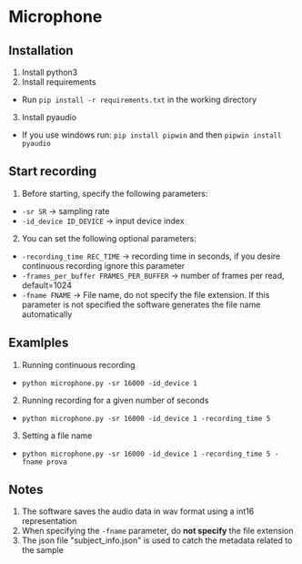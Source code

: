 # Microphone

## Installation

1. Install python3 
2. Install requirements
- Run ``` pip install -r requirements.txt ``` in the working directory
3. Install pyaudio
- If you use windows run: ``` pip install pipwin ``` and then ``` pipwin install pyaudio ```

## Start recording

1. Before starting, specify the following parameters:
- ```-sr SR``` -> sampling rate
-  ```-id_device ID_DEVICE``` -> input device index
2. You can set the following optional parameters:
- ```-recording_time REC_TIME``` -> recording time in seconds, if you desire continuous recording ignore this parameter
- ```-frames_per_buffer FRAMES_PER_BUFFER``` -> number of frames per read, default=1024
- ```-fname FNAME``` -> File name, do not specify the file extension. If this parameter is not specified the software generates the file name automatically

## Examlples
1. Running continuous recording
- ``` python microphone.py -sr 16000 -id_device 1 ``` 
2. Running recording for a given number of seconds
- ``` python microphone.py -sr 16000 -id_device 1 -recording_time 5 ```
3. Setting a file name
- ``` python microphone.py -sr 16000 -id_device 1 -recording_time 5 -fname prova ```

## Notes
1. The software saves the audio data in wav format using a int16 representation
2. When specifying the ```-fname``` parameter, do **not specify** the file extension
3. The json file "subject_info.json" is used to catch the metadata related to the sample
